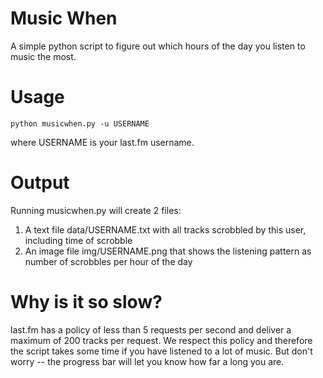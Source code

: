 # Music When
A simple python script to figure out which hours of the day you listen to music the most.

# Usage
```
python musicwhen.py -u USERNAME
```
where USERNAME is your last.fm username.

# Output
Running musicwhen.py will create 2 files:

1. A text file data/USERNAME.txt with all tracks scrobbled by this user, including time of scrobble
2. An image file img/USERNAME.png that shows the listening pattern as number of scrobbles per hour of the day

# Why is it so slow?
last.fm has a policy of less than 5 requests per second and deliver a maximum of 200 tracks per request. We respect this policy and therefore the script takes some time if you have listened to a lot of music. But don't worry -- the progress bar will let you know how far a long you are.
